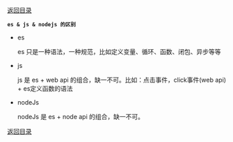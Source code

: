 [返回目录](../原生nodejs.md)

**` es & js & nodejs 的区别 `**
- es

  es 只是一种语法，一种规范，比如定义变量、循环、函数、闭包、异步等等

- js

  js 是 es + web api 的组合，缺一不可。比如：点击事件，click事件(web api) + es定义函数的语法

- nodeJs

  nodeJs 是 es + node api 的组合，缺一不可。


[返回目录](../原生nodejs.md)

